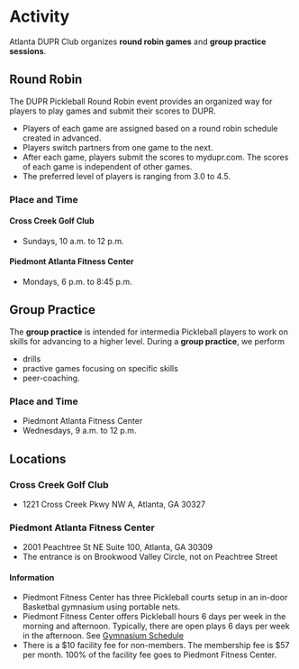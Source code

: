 # Activity

Atlanta DUPR Club organizes **round robin games** and  **group practice sessions**.

## Round Robin
The DUPR Pickleball Round Robin event provides an organized way for players to play games and submit their scores to DUPR. 
- Players of each game are assigned based on a round robin schedule created in advanced.
- Players switch partners from one game to the next.
- After each game, players submit the scores to mydupr.com. The scores of each game is independent of other games.
- The preferred level of players is ranging from 3.0 to 4.5.

### Place and Time

#### Cross Creek Golf Club
- Sundays, 10 a.m. to 12 p.m.

#### Piedmont Atlanta Fitness Center
- Mondays, 6 p.m. to 8:45 p.m.

## Group Practice
The **group practice** is intended for intermedia Pickleball players to work on skills for advancing to a higher level.  During a **group practice**, we perform 
- drills
- practive games focusing on specific skills
- peer-coaching.

### Place and Time
- Piedmont Atlanta Fitness Center
- Wednesdays, 9 a.m. to 12 p.m.


## Locations

### Cross Creek Golf Club
- 1221 Cross Creek Pkwy NW A, Atlanta, GA 30327


### Piedmont Atlanta Fitness Center
- 2001 Peachtree St NE Suite 100, Atlanta, GA 30309
- The entrance is on Brookwood Valley Circle, not on Peachtree Street

#### Information
- Piedmont Fitness Center has three Pickleball courts setup in an in-door Basketbal gymnasium using portable nets. 
- Piedmont Fitness Center offers Pickleball hours 6 days per week in the morning and afternoon. Typically, there are open plays 6 days per week in the afternoon. See [Gymnasium Schedule](https://www.piedmont.org/media/file/PAH-Gymnasium-Schedule.pdf)
- There is a $10 facility fee for non-members.  The membership fee is $57 per month. 100% of the facility fee goes to Piedmont Fitness Center. 
